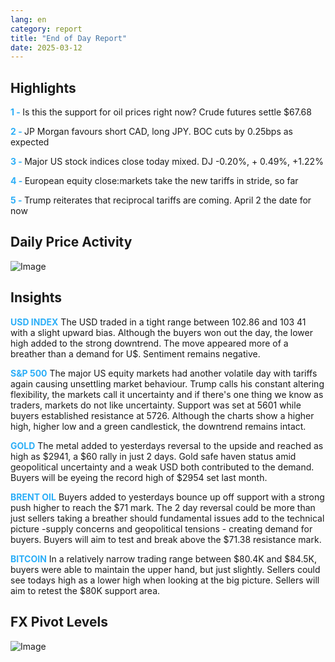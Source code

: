 ```yaml
---
lang: en
category: report
title: "End of Day Report"
date: 2025-03-12
---
```



<h2>Highlights</h2>
<strong style="color: #2caef7;">1 - </strong> Is this the support for oil prices right now? Crude futures settle $67.68

<strong style="color: #2caef7;">2 - </strong> JP Morgan favours short CAD, long JPY. BOC cuts by 0.25bps as expected

<strong style="color: #2caef7;">3 - </strong> Major US stock indices close today mixed. DJ -0.20%, + 0.49%, +1.22%

<strong style="color: #2caef7;">4 - </strong> European equity close:markets take the new tariffs in stride, so far

<strong style="color: #2caef7;">5 - </strong> Trump reiterates that reciprocal tariffs are coming. April 2 the date for now



<h2>Daily Price Activity</h2>
<img src="https://markleighedu.github.io/img/Mar-2025/12-Mar-2025/price.jpg" alt="Image"/>

<h2>Insights</h2>
<strong style="color: #2caef7;">USD INDEX</strong> The USD traded in a tight range between 102.86 and 103 41 with a slight upward bias. Although the buyers won out the day, the lower high added to the strong downtrend. The move appeared more of a breather than a demand for U$. Sentiment remains negative.

<strong style="color: #2caef7;">S&P 500</strong> The major US equity markets had another volatile day with tariffs again causing unsettling market behaviour. Trump calls his constant altering flexibility, the markets call it uncertainty and if there's one thing we know as traders, markets do not like uncertainty. Support was set at 5601 while buyers established resistance at 5726. Although the charts show a higher high, higher low and a green candlestick, the downtrend remains intact.

<strong style="color: #2caef7;">GOLD</strong> The metal added to yesterdays reversal to the upside and reached as high as $2941, a $60 rally in just 2 days. Gold safe haven status amid geopolitical uncertainty and a weak USD both contributed to the demand. Buyers will be eyeing the record high of $2954 set last month. 

<strong style="color: #2caef7;">BRENT OIL</strong> Buyers added to yesterdays bounce up off support with a strong push higher to reach the $71 mark. The 2 day reversal could be more than just sellers taking a breather should fundamental issues add to the technical picture -supply concerns and geopolitical tensions - creating demand for buyers. Buyers will aim to test and break above the $71.38 resistance mark. 

<strong style="color: #2caef7;">BITCOIN</strong> In a relatively narrow trading range between $80.4K and $84.5K, buyers were able to maintain the upper hand, but just slightly. Sellers could see todays high as a lower high when looking at the big picture. Sellers will aim to retest the $80K support area.



<h2>FX Pivot Levels</h2>
<img src="https://markleighedu.github.io/img/Mar-2025/12-Mar-2025/pivot.jpg" alt="Image"/>